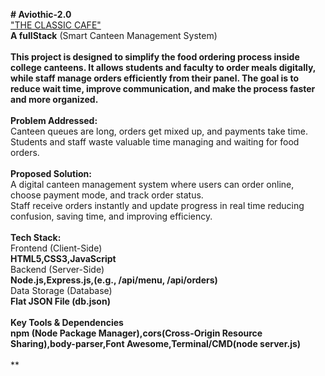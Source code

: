 **# Aviothic-2.0**
<br>
<u>"THE CLASSIC CAFE"</u>
<br>
**A fullStack** (Smart Canteen Management System)
<br>
<br>
**This project is designed to simplify the food ordering process inside college canteens. It allows students and faculty to order meals digitally, while staff manage orders efficiently from their panel. The goal is to reduce wait time, improve communication, and make the process faster and more organized.**
<br>
<br>
**Problem Addressed:**
<br>
Canteen queues are long, orders get mixed up, and payments take time.
<br>
Students and staff waste valuable time managing and waiting for food orders.
<br>
<br>
**Proposed Solution:**
<br>
A digital canteen management system where users can order online, choose payment mode, and track order status.
<br>
Staff receive orders instantly and update progress in real time reducing confusion, saving time, and improving efficiency.
<br>
<br>
**Tech Stack:**
<br>
Frontend (Client-Side)
<br>
**HTML5,CSS3,JavaScript**
<br>
Backend (Server-Side)
<br>
**Node.js,Express.js,(e.g., /api/menu, /api/orders)**
<br>
Data Storage (Database)
<br>
**Flat JSON File (db.json)**
<br>
<br>
**Key Tools & Dependencies**
<br>
**npm (Node Package Manager),cors(Cross-Origin Resource Sharing),body-parser,Font Awesome,Terminal/CMD(node server.js)**
<br>
<br>
**
